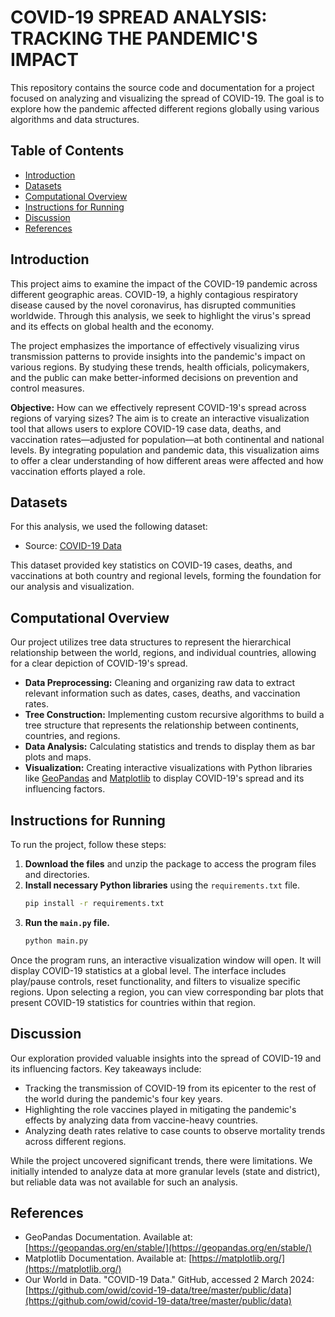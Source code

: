 # COVID-19 SPREAD ANALYSIS: TRACKING THE PANDEMIC'S IMPACT

This repository contains the source code and documentation for a project focused on analyzing and visualizing the spread of COVID-19. The goal is to explore how the pandemic affected different regions globally using various algorithms and data structures.

## Table of Contents

- [Introduction](#introduction)
- [Datasets](#datasets)
- [Computational Overview](#computational-overview)
- [Instructions for Running](#instructions-for-running)
- [Discussion](#discussion)
- [References](#references)

## Introduction

This project aims to examine the impact of the COVID-19 pandemic across different geographic areas. COVID-19, a highly contagious respiratory disease caused by the novel coronavirus, has disrupted communities worldwide. Through this analysis, we seek to highlight the virus's spread and its effects on global health and the economy.

The project emphasizes the importance of effectively visualizing virus transmission patterns to provide insights into the pandemic's impact on various regions. By studying these trends, health officials, policymakers, and the public can make better-informed decisions on prevention and control measures.

**Objective:** How can we effectively represent COVID-19's spread across regions of varying sizes? The aim is to create an interactive visualization tool that allows users to explore COVID-19 case data, deaths, and vaccination rates—adjusted for population—at both continental and national levels. By integrating population and pandemic data, this visualization aims to offer a clear understanding of how different areas were affected and how vaccination efforts played a role.

## Datasets

For this analysis, we used the following dataset:

- Source: [COVID-19 Data](https://github.com/owid/covid-19-data/tree/master/public/data)

This dataset provided key statistics on COVID-19 cases, deaths, and vaccinations at both country and regional levels, forming the foundation for our analysis and visualization.

## Computational Overview

Our project utilizes tree data structures to represent the hierarchical relationship between the world, regions, and individual countries, allowing for a clear depiction of COVID-19's spread.

- **Data Preprocessing:** Cleaning and organizing raw data to extract relevant information such as dates, cases, deaths, and vaccination rates.
- **Tree Construction:** Implementing custom recursive algorithms to build a tree structure that represents the relationship between continents, countries, and regions.
- **Data Analysis:** Calculating statistics and trends to display them as bar plots and maps.
- **Visualization:** Creating interactive visualizations with Python libraries like [GeoPandas](https://geopandas.org/en/stable/) and [Matplotlib](https://matplotlib.org/) to display COVID-19's spread and its influencing factors.

## Instructions for Running

To run the project, follow these steps:

1. **Download the files** and unzip the package to access the program files and directories.
2. **Install necessary Python libraries** using the `requirements.txt` file.
    ```sh
    pip install -r requirements.txt
    ```
3. **Run the `main.py` file.**
    ```sh
    python main.py
    ```

Once the program runs, an interactive visualization window will open. It will display COVID-19 statistics at a global level. The interface includes play/pause controls, reset functionality, and filters to visualize specific regions. Upon selecting a region, you can view corresponding bar plots that present COVID-19 statistics for countries within that region.

## Discussion

Our exploration provided valuable insights into the spread of COVID-19 and its influencing factors. Key takeaways include:

- Tracking the transmission of COVID-19 from its epicenter to the rest of the world during the pandemic's four key years.
- Highlighting the role vaccines played in mitigating the pandemic's effects by analyzing data from vaccine-heavy countries.
- Analyzing death rates relative to case counts to observe mortality trends across different regions.

While the project uncovered significant trends, there were limitations. We initially intended to analyze data at more granular levels (state and district), but reliable data was not available for such an analysis.

## References

- GeoPandas Documentation. Available at: [https://geopandas.org/en/stable/](https://geopandas.org/en/stable/)
- Matplotlib Documentation. Available at: [https://matplotlib.org/](https://matplotlib.org/)
- Our World in Data. "COVID-19 Data." GitHub, accessed 2 March 2024: [https://github.com/owid/covid-19-data/tree/master/public/data](https://github.com/owid/covid-19-data/tree/master/public/data)

